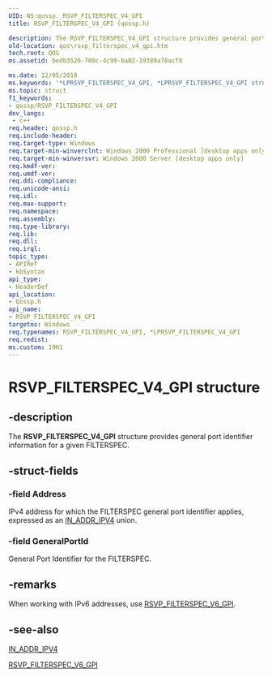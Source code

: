 ```yaml
---
UID: NS:qossp._RSVP_FILTERSPEC_V4_GPI
title: RSVP_FILTERSPEC_V4_GPI (qossp.h)

description: The RSVP_FILTERSPEC_V4_GPI structure provides general port identifier information for a given FILTERSPEC.
old-location: qos\rsvp_filterspec_v4_gpi.htm
tech.root: QOS
ms.assetid: bedb3526-700c-4c99-ba02-19389a78acf8

ms.date: 12/05/2018
ms.keywords: '*LPRSVP_FILTERSPEC_V4_GPI, *LPRSVP_FILTERSPEC_V4_GPI structure [QOS], RSVP_FILTERSPEC_V4_GPI, RSVP_FILTERSPEC_V4_GPI structure [QOS], qos.rsvp_filterspec_v4_gpi, qossp/*LPRSVP_FILTERSPEC_V4_GPI, qossp/RSVP_FILTERSPEC_V4_GPI'
ms.topic: struct
f1_keywords:
- qossp/RSVP_FILTERSPEC_V4_GPI
dev_langs:
 - c++
req.header: qossp.h
req.include-header: 
req.target-type: Windows
req.target-min-winverclnt: Windows 2000 Professional [desktop apps only]
req.target-min-winversvr: Windows 2000 Server [desktop apps only]
req.kmdf-ver: 
req.umdf-ver: 
req.ddi-compliance: 
req.unicode-ansi: 
req.idl: 
req.max-support: 
req.namespace: 
req.assembly: 
req.type-library: 
req.lib: 
req.dll: 
req.irql: 
topic_type:
- APIRef
- kbSyntax
api_type:
- HeaderDef
api_location:
- Qossp.h
api_name:
- RSVP_FILTERSPEC_V4_GPI
targetos: Windows
req.typenames: RSVP_FILTERSPEC_V4_GPI, *LPRSVP_FILTERSPEC_V4_GPI
req.redist: 
ms.custom: 19H1
---
```


# RSVP_FILTERSPEC_V4_GPI structure


## -description


The <b>RSVP_FILTERSPEC_V4_GPI</b> structure provides general port identifier information for a given FILTERSPEC.


## -struct-fields




### -field Address

IPv4 address for which the FILTERSPEC general port identifier applies, expressed as an <a href="https://docs.microsoft.com/windows/desktop/api/qossp/ns-qossp-in_addr_ipv4">IN_ADDR_IPV4</a> union.


### -field GeneralPortId

General Port Identifier for the FILTERSPEC.


## -remarks



When working with IPv6 addresses, use <a href="https://docs.microsoft.com/windows/desktop/api/qossp/ns-qossp-rsvp_filterspec_v6_gpi">RSVP_FILTERSPEC_V6_GPI</a>.




## -see-also




<a href="https://docs.microsoft.com/windows/desktop/api/qossp/ns-qossp-in_addr_ipv4">IN_ADDR_IPV4</a>



<a href="https://docs.microsoft.com/windows/desktop/api/qossp/ns-qossp-rsvp_filterspec_v6_gpi">RSVP_FILTERSPEC_V6_GPI</a>
 

 


